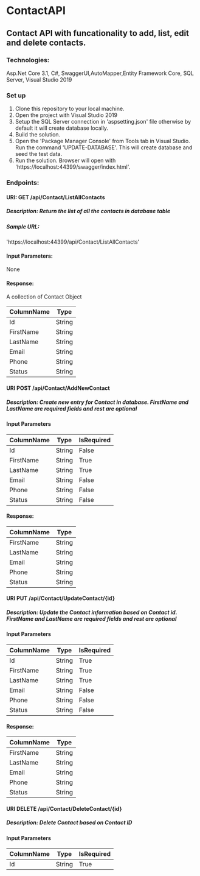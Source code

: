 # ContactAPI
<h2>Contact API with funcationality to add, list, edit and delete contacts.</h2>

<h3>Technologies:</h3>
Asp.Net Core 3.1, C#, SwaggerUI,AutoMapper,Entity Framework Core, SQL Server, Visual Studio 2019

<h3>Set up</h3>

1) Clone this repository to your local machine.
2) Open the project with Visual Studio 2019
3) Setup the SQL Server connection in 'aspsetting.json' file otherwise by default it will create database locally.
3) Build the solution.
4) Open the 'Package Manager Console' from Tools tab in Visual Studio. Run the command 'UPDATE-DATABASE'. This will create database and seed the test data.
5) Run the solution. Browser will open with 'https://localhost:44399/swagger/index.html'.

<h3>Endpoints: </h3>

<h4>URI: GET /api/Contact/ListAllContacts</h4>
<h5>Description: Return the list of all the contacts in database table</h5>
<h5>Sample URL: </h5> 'https://localhost:44399/api/Contact/ListAllContacts' 
<h4>Input Parameters:</h4> None
<h4>Response:</h4>
A collection of Contact Object

| ColumnName | Type   |
|----------- | ------ |
| Id         | String |
| FirstName  | String |
| LastName   | String |
| Email      | String |
| Phone      | String |
| Status     | String |

<h4>URI POST /api/Contact/AddNewContact</h4>
<h5>Description: Create new entry for Contact in database. FirstName and LastName are required fields and rest are optional</h5>
 <h4>Input Parameters</h4>
 
| ColumnName | Type   | IsRequired |
|----------- | ------ | ---------- |
| Id         | String | False      |
| FirstName  | String | True       |
| LastName   | String | True       |
| Email      | String | False      |
| Phone      | String | False      |
| Status     | String | False      |
 
 
<h4>Response:</h4> 

| ColumnName | Type   |
|----------- | ------ |
| FirstName  | String |
| LastName   | String |
| Email      | String |
| Phone      | String |
| Status     | String |

<h4>URI PUT /api/Contact/UpdateContact/{id}</h4>
<h5>Description: Update the Contact information based on Contact id. FirstName and LastName are required fields and rest are optional</h5>
 <h4>Input Parameters</h4>
 
| ColumnName | Type   | IsRequired |
|----------- | ------ | ---------- |
| Id         | String | True      |
| FirstName  | String | True       |
| LastName   | String | True       |
| Email      | String | False      |
| Phone      | String | False      |
| Status     | String | False      |
 
 
<h4>Response:</h4> 

| ColumnName | Type   |
|----------- | ------ |
| FirstName  | String |
| LastName   | String |
| Email      | String |
| Phone      | String |
| Status     | String |

<h4>URI DELETE /api/Contact/DeleteContact/{id}</h4>
<h5>Description: Delete Contact based on Contact ID</h5>
 <h4>Input Parameters</h4>
 
| ColumnName | Type   | IsRequired |
|----------- | ------ | ---------- |
| Id         | String | True      |

 




 
